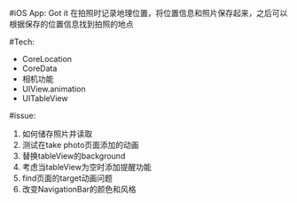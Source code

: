 #iOS App: Got it
在拍照时记录地理位置，将位置信息和照片保存起来，之后可以根据保存的位置信息找到拍照的地点

#Tech:
* CoreLocation
* CoreData
* 相机功能
* UIView.animation
* UITableView

#issue:
1. 如何储存照片并读取
2. 测试在take photo页面添加的动画
3. 替换tableView的background
4. 考虑当tableView为空时添加提醒功能
5. find页面的target动画问题
6. 改变NavigationBar的颜色和风格